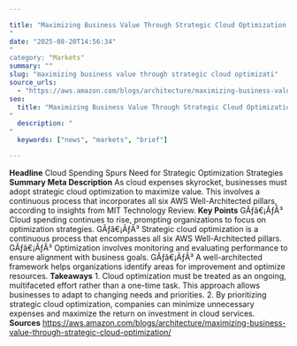 ```yaml
---

title: "Maximizing Business Value Through Strategic Cloud Optimization'"
date: "2025-08-20T14:56:34""
category: "Markets"
summary: ""
slug: "maximizing business value through strategic cloud optimizati"
source_urls:
  - "https://aws.amazon.com/blogs/architecture/maximizing-business-value-through-strategic-cloud-optimization/"
seo:
  title: "Maximizing Business Value Through Strategic Cloud Optimization | Hash n Hedge'"
  description: ""
  keywords: ["news", "markets", "brief"]

---
```

**Headline** Cloud Spending Spurs Need for Strategic Optimization Strategies  **Summary Meta Description** As cloud expenses skyrocket, businesses must adopt strategic cloud optimization to maximize value. This involves a continuous process that incorporates all six AWS Well-Architected pillars, according to insights from MIT Technology Review.  **Key Points**  GÃƒâ€¡ÃƒÂ³ Cloud spending continues to rise, prompting organizations to focus on optimization strategies. GÃƒâ€¡ÃƒÂ³ Strategic cloud optimization is a continuous process that encompasses all six AWS Well-Architected pillars. GÃƒâ€¡ÃƒÂ³ Optimization involves monitoring and evaluating performance to ensure alignment with business goals. GÃƒâ€¡ÃƒÂ³ A well-architected framework helps organizations identify areas for improvement and optimize resources.  **Takeaways**  1. Cloud optimization must be treated as an ongoing, multifaceted effort rather than a one-time task. This approach allows businesses to adapt to changing needs and priorities. 2. By prioritizing strategic cloud optimization, companies can minimize unnecessary expenses and maximize the return on investment in cloud services.  **Sources** https://aws.amazon.com/blogs/architecture/maximizing-business-value-through-strategic-cloud-optimization/ 
